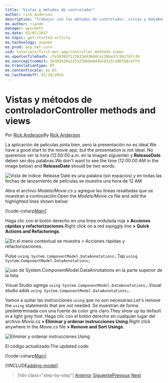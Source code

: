 ```yaml
---
title: "Vistas y métodos de controlador"
author: rick-anderson
description: "Trabajar con los métodos de controlador, vistas y DataAnnotations"
ms.author: riande
manager: wpickett
ms.date: 03/07/2017
ms.topic: get-started-article
ms.technology: aspnet
ms.prod: asp.net-core
uid: tutorials/first-mvc-app/controller-methods-views
ms.openlocfilehash: cfe1838371226334d368dca13bba37c5b1f6fc39
ms.sourcegitcommit: 3e303620a125325bb9abd4b2d315c106fb8c47fd
ms.translationtype: HT
ms.contentlocale: es-ES
ms.lasthandoff: 01/19/2018
---
```

# <a name="controller-methods-and-views"></a><span data-ttu-id="83e5c-103">Vistas y métodos de controlador</span><span class="sxs-lookup"><span data-stu-id="83e5c-103">Controller methods and views</span></span>

<span data-ttu-id="83e5c-104">Por [Rick Anderson](https://twitter.com/RickAndMSFT)</span><span class="sxs-lookup"><span data-stu-id="83e5c-104">By [Rick Anderson](https://twitter.com/RickAndMSFT)</span></span>

<span data-ttu-id="83e5c-105">La aplicación de películas pinta bien, pero la presentación no es ideal.</span><span class="sxs-lookup"><span data-stu-id="83e5c-105">We have a good start to the movie app, but the presentation is not ideal.</span></span> <span data-ttu-id="83e5c-106">No queremos ver la hora (12:00:00 a.m. en la imagen siguiente) y **ReleaseDate** deben ser dos palabras.</span><span class="sxs-lookup"><span data-stu-id="83e5c-106">We don't want to see the time (12:00:00 AM in the image below) and **ReleaseDate** should be two words.</span></span>

![Vista de índice: Release Date es una palabra (sin espacios) y en todas las fechas de lanzamiento de películas se muestra una hora de 12 AM](working-with-sql/_static/m55.png)

<span data-ttu-id="83e5c-108">Abra el archivo *Models/Movie.cs* y agregue las líneas resaltadas que se muestran a continuación:</span><span class="sxs-lookup"><span data-stu-id="83e5c-108">Open the *Models/Movie.cs* file and add the highlighted lines shown below:</span></span>

[!code-csharp[Main](start-mvc/sample/MvcMovie/Models/MovieDateWithExtraUsings.cs?name=snippet_1&highlight=13-14)]

<span data-ttu-id="83e5c-109">Haga clic con el botón derecho en una línea ondulada roja **> Acciones rápidas y refactorizaciones**.</span><span class="sxs-lookup"><span data-stu-id="83e5c-109">Right click on a red squiggly line **> Quick Actions and Refactorings**.</span></span>

  ![En el menú contextual se muestra **> Acciones rápidas y refactorizaciones**.](controller-methods-views/_static/qa.png)


<span data-ttu-id="83e5c-111">Pulse `using System.ComponentModel.DataAnnotations;`.</span><span class="sxs-lookup"><span data-stu-id="83e5c-111">Tap `using System.ComponentModel.DataAnnotations;`</span></span>

  ![uso de System.ComponentModel.DataAnnotations en la parte superior de la lista](controller-methods-views/_static/da.png)

  <span data-ttu-id="83e5c-113">Visual Studio agrega `using System.ComponentModel.DataAnnotations;`.</span><span class="sxs-lookup"><span data-stu-id="83e5c-113">Visual studio adds `using System.ComponentModel.DataAnnotations;`.</span></span>

<span data-ttu-id="83e5c-114">Vamos a quitar las instrucciones `using` que no son necesarias.</span><span class="sxs-lookup"><span data-stu-id="83e5c-114">Let's remove the `using` statements that are not needed.</span></span> <span data-ttu-id="83e5c-115">Se muestran de forma predeterminada con una fuente de color gris claro.</span><span class="sxs-lookup"><span data-stu-id="83e5c-115">They show up by default in a light grey font.</span></span> <span data-ttu-id="83e5c-116">Haga clic con el botón derecho en cualquier lugar del archivo *Movie.cs* **> Eliminar y ordenar instrucciones Using**.</span><span class="sxs-lookup"><span data-stu-id="83e5c-116">Right click anywhere in the *Movie.cs* file **> Remove and Sort Usings**.</span></span>

![Eliminar y ordenar instrucciones Using](controller-methods-views/_static/rm.png)

<span data-ttu-id="83e5c-118">El código actualizado:</span><span class="sxs-lookup"><span data-stu-id="83e5c-118">The updated code:</span></span>

[!code-csharp[Main](./start-mvc/sample/MvcMovie/Models/MovieDate.cs?name=snippet_1)]

<!-- include start -->

[!INCLUDE[adding-model](../../includes/mvc-intro/controller-methods-views.md)]

>[!div class="step-by-step"]
<span data-ttu-id="83e5c-119">[Anterior](working-with-sql.md)
[Siguiente](search.md)</span><span class="sxs-lookup"><span data-stu-id="83e5c-119">[Previous](working-with-sql.md)
[Next](search.md)</span></span>  
